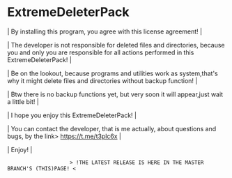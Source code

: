 # ExtremeDeleterPack
|							By installing this program, you agree with this license agreement!						       |

|	The developer is not responsible for deleted files and directories, because you and only you are responsible for all actions performed in this ExtremeDeleterPack!     |

|		Be on the lookout, because programs and utilities work as system,that's why it might delete files and directories without backup function!		       |

|					Btw there is no backup functions yet, but very soon it will appear,just wait a little bit!					       |

|								     I hope you enjoy this ExtremeDeleterPack!							      	       |

|				You can contact the developer, that is me actually, about questions and bugs, by the link> https://t.me/t3plc6x				       |

|											Enjoy!										       |


						> !THE LATEST RELEASE IS HERE IN THE MASTER BRANCH'S (THIS)PAGE! <
